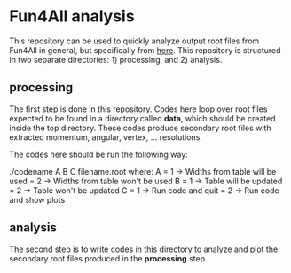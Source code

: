 # Fun4All analysis

This repository can be used to quickly analyze output root files from Fun4All in general, but specifically from [here](https://github.com/eic/g4lblvtx "EIC prototype All-Silicon tracker repository"). This repository is structured in two separate directories: 1) processing, and 2) analysis.

## processing

The first step is done in this repository. Codes here loop over root files expected to be found in a directory called **data**, which should be created inside the top directory. These codes produce secondary root files with extracted momentum, angular, vertex, ... resolutions.

The codes here should be run the following way:

./codename A B C filename.root
where:
A = 1 -> Widths from table will be used
  = 2 -> Widths from table won't be used
B = 1 -> Table will be updated
  = 2 -> Table won't be updated
C = 1 -> Run code and quit
  = 2 -> Run code and show plots

## analysis

The second step is to write codes in this directory to analyze and plot the secondary root files produced in the **processing** step.

